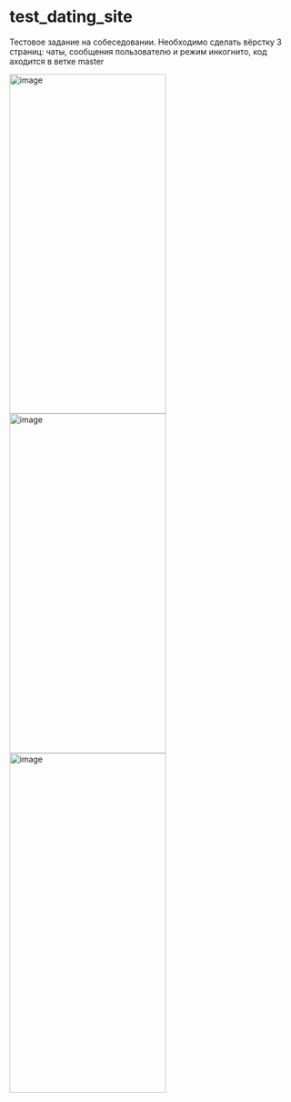 # test_dating_site
Тестовое задание на собеседовании. Необходимо сделать вёрстку 3 страниц: чаты, сообщения пользователю и режим инкогнито, код аходится в ветке master

<img width="275" height="597" alt="image" src="https://github.com/user-attachments/assets/6d50c267-8ad6-4520-8e55-fb4075c6603d" />
<img width="275" height="597" alt="image" src="https://github.com/user-attachments/assets/1a528f9c-c97e-4ef0-88f6-d85d1de2f81e" />
<img width="275" height="597" alt="image" src="https://github.com/user-attachments/assets/ad7fb413-3cf0-47e3-9858-040289d1733a" />
